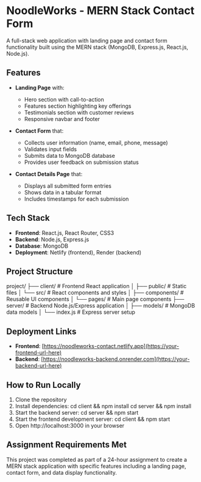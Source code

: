 # NoodleWorks - MERN Stack Contact Form

A full-stack web application with landing page and contact form functionality built using the MERN stack (MongoDB, Express.js, React.js, Node.js).

## Features

- **Landing Page** with:
  - Hero section with call-to-action
  - Features section highlighting key offerings
  - Testimonials section with customer reviews
  - Responsive navbar and footer

- **Contact Form** that:
  - Collects user information (name, email, phone, message)
  - Validates input fields
  - Submits data to MongoDB database
  - Provides user feedback on submission status

- **Contact Details Page** that:
  - Displays all submitted form entries
  - Shows data in a tabular format
  - Includes timestamps for each submission

## Tech Stack

- **Frontend**: React.js, React Router, CSS3
- **Backend**: Node.js, Express.js
- **Database**: MongoDB
- **Deployment**: Netlify (frontend), Render (backend)

## Project Structure
project/
├── client/               # Frontend React application
│   ├── public/           # Static files
│   └── src/              # React components and styles
│       ├── components/   # Reusable UI components
│       └── pages/        # Main page components
├── server/               # Backend Node.js/Express application
│   ├── models/           # MongoDB data models
│   └── index.js          # Express server setup

## Deployment Links

- **Frontend**: [https://noodleworks-contact.netlify.app](https://your-frontend-url-here)
- **Backend**: [https://noodleworks-backend.onrender.com](https://your-backend-url-here)

## How to Run Locally

1. Clone the repository
2. Install dependencies:
cd client && npm install
cd server && npm install
3. Start the backend server:
cd server && npm start
4. Start the frontend development server:
cd client && npm start
5. Open http://localhost:3000 in your browser

## Assignment Requirements Met
This project was completed as part of a 24-hour assignment to create a MERN stack application with specific features including a landing page, contact form, and data display functionality.